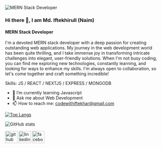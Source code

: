 ![MERN Stack Developer](https://scontent.fdac14-1.fna.fbcdn.net/v/t39.30808-6/358124698_668333058645596_2192720244021172004_n.png?_nc_cat=110&ccb=1-7&_nc_sid=5f2048&_nc_ohc=eBSJMhalgc0AX87V5_l&_nc_ht=scontent.fdac14-1.fna&oh=00_AfBicz1bjNNrIE-ZBXlaAkzgVU93NiLgKcURFy5kgZI3iw&oe=6548D88E)
### Hi there 👋, I am Md. Iftekhirull (Naim)
#### MERN Stack Developer


I'm a devoted MERN stack developer with a deep passion for creating outstanding web applications. My journey in the web development world has been quite thrilling, and I take immense joy in transforming intricate challenges into elegant, user-friendly solutions. When I'm not busy coding, you can find me exploring new technologies, constantly learning, and looking for ways to enhance my skills. I'm always open to collaboration, so let's come together and craft something incredible!

Skills: JS / REACT / NEXTJS / EXPRESS / MONGODB

- 🌱 I’m currently learning Javascript 
- 💬 Ask me about Web Development 
- 📫 How to reach me: codewithiftekhar@gmail.com 




[![Top Langs](https://github-readme-stats.vercel.app/api/top-langs/?username=codewithiftekhar)](https://github.com/anuraghazra/github-readme-stats)

![GitHub stats](https://github-readme-stats.vercel.app/api?username=codewithiftekhar&show_icons=true)  

[<img src='https://cdn.jsdelivr.net/npm/simple-icons@3.0.1/icons/github.svg' alt='github' height='40'>](https://github.com/codewithiftekhar)  [<img src='https://cdn.jsdelivr.net/npm/simple-icons@3.0.1/icons/linkedin.svg' alt='linkedin' height='40'>](https://www.linkedin.com/in/md-iftekhirull-naim-00288b291/)  [<img src='https://cdn.jsdelivr.net/npm/simple-icons@3.0.1/icons/facebook.svg' alt='facebook' height='40'>](https://www.facebook.com/codewithiftekhar)  

